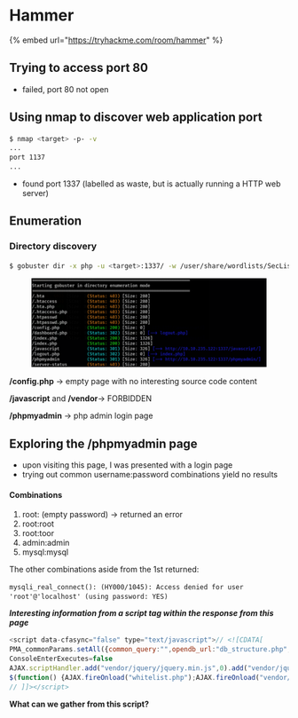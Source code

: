 # Hammer

{% embed url="https://tryhackme.com/room/hammer" %}

## **Trying to access port 80**

* failed, port 80 not open

## **Using nmap to discover web application port**

```bash
$ nmap <target> -p- -v
...
port 1137
...
```

* found port 1337 (labelled as waste, but is actually running  a HTTP web server)



## Enumeration

### **Directory discovery**

```bash
$ gobuster dir -x php -u <target>:1337/ -w /user/share/wordlists/SecLists/Discovery/Web-Content/common.txt
```

<figure><img src="../../.gitbook/assets/image (13).png" alt=""><figcaption></figcaption></figure>

**/config.php** -> empty page with no interesting source code content

**/javascript** and **/vendor**-> FORBIDDEN

**/phpmyadmin** -> php admin login page



## Exploring the /phpmyadmin page

* upon visiting this page, I was presented with a login page
* trying out common username:password combinations yield no results

#### **Combinations**

1. root: (empty password) -> returned an error
2. root:root
3. root:toor
4. admin:admin
5. mysql:mysql

The other combinations aside from the 1st returned:

`mysqli_real_connect(): (HY000/1045): Access denied for user 'root'@'localhost' (using password: YES)`

_**Interesting information from a script tag within the response from this page**_

```javascript
<script data-cfasync="false" type="text/javascript">// <![CDATA[
PMA_commonParams.setAll({common_query:"",opendb_url:"db_structure.php",lang:"en",server:"1",table:"",db:"",token:"7935597b257d3e495236647a2d434037",text_dir:"ltr",show_databases_navigation_as_tree:true,pma_text_default_tab:"Browse",pma_text_left_default_tab:"Structure",pma_text_left_default_tab2:false,LimitChars:"50",pftext:"",confirm:true,LoginCookieValidity:"1440",session_gc_maxlifetime:"1440",logged_in:false,is_https:false,rootPath:"/phpmyadmin/",arg_separator:"&",PMA_VERSION:"4.9.5deb2",auth_type:"cookie",user:"root"});
ConsoleEnterExecutes=false
AJAX.scriptHandler.add("vendor/jquery/jquery.min.js",0).add("vendor/jquery/jquery-migrate.js",0).add("whitelist.php",1).add("vendor/sprintf.js",1).add("ajax.js",0).add("keyhandler.js",1).add("vendor/jquery/jquery-ui.min.js",0).add("vendor/js.cookie.js",1).add("vendor/jquery/jquery.mousewheel.js",0).add("vendor/jquery/jquery.event.drag-2.2.js",0).add("vendor/jquery/jquery.validate.js",0).add("vendor/jquery/jquery-ui-timepicker-addon.js",0).add("vendor/jquery/jquery.ba-hashchange-1.3.js",0).add("vendor/jquery/jquery.debounce-1.0.5.js",0).add("menu-resizer.js",1).add("cross_framing_protection.js",0).add("rte.js",1).add("vendor/tracekit.js",1).add("error_report.js",1).add("messages.php",0).add("config.js",1).add("doclinks.js",1).add("functions.js",1).add("navigation.js",1).add("indexes.js",1).add("common.js",1).add("page_settings.js",1).add("shortcuts_handler.js",1).add("vendor/codemirror/lib/codemirror.js",0).add("vendor/codemirror/mode/sql/sql.js",0).add("vendor/codemirror/addon/runmode/runmode.js",0).add("vendor/codemirror/addon/hint/show-hint.js",0).add("vendor/codemirror/addon/hint/sql-hint.js",0).add("vendor/codemirror/addon/lint/lint.js",0).add("codemirror/addon/lint/sql-lint.js",0).add("console.js",1);
$(function() {AJAX.fireOnload("whitelist.php");AJAX.fireOnload("vendor/sprintf.js");AJAX.fireOnload("keyhandler.js");AJAX.fireOnload("vendor/js.cookie.js");AJAX.fireOnload("menu-resizer.js");AJAX.fireOnload("rte.js");AJAX.fireOnload("vendor/tracekit.js");AJAX.fireOnload("error_report.js");AJAX.fireOnload("config.js");AJAX.fireOnload("doclinks.js");AJAX.fireOnload("functions.js");AJAX.fireOnload("navigation.js");AJAX.fireOnload("indexes.js");AJAX.fireOnload("common.js");AJAX.fireOnload("page_settings.js");AJAX.fireOnload("shortcuts_handler.js");AJAX.fireOnload("console.js");});
// ]]></script>

```

**What can we gather from this script?**







